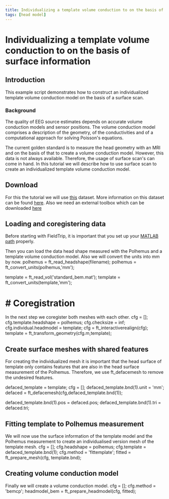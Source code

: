```yaml
---
title: Individualizing a template volume conduction to on the basis of surface information
tags: [head model]
---
```


# Individualizing a template volume conduction to on the basis of surface information

## Introduction

This example script demonstrates how to construct an individualized template
volume conduction model on the basis of a surface scan.

###  Background

The quality of EEG source estimates depends on accurate volume conduction
models and sensor positions. The volume conduction model comprises a description of the geometry, of the conductivities and of a computational approach for solving Poisson's equations.

The current golden standard is to measure the head geometry with an MRI
and on the basis of that to create a volume conduction model. However,
this data is not always available. Therefore, the usage of surface scan's
can come in hand. In this tutorial we will describe how to use surface
scan to create an individualized template volume conduction model.

## Download

For this the tutorial we will use
[this](ftp://ftp.fieldtriptoolbox.org/pub/fieldtrip/tutorial/epilepsy)
dataset. More information on this dataset can be found
[here](/tutorial/epilepsy/).
Also we need an external toolbox which can be downloaded [here](https://sites.google.com/site/myronenko/research/cpd)

## Loading and coregistering data

Before starting with FieldTrip, it is important that you set up your
[MATLAB path](/faq/should_i_add_fieldtrip_with_all_subdirectories_to_my_matlab_path) properly.

Then you can load the data head shape measured with the Polhemus and a
template volume conduction model. Also we will convert the units into mm
by now.
polhemus = ft_read_headshape(filename);
polhemus = ft_convert_units(polhemus,'mm');

template = ft_read_vol('standard_bem.mat');
template = ft_convert_units(template,'mm');
# # Coregistration

In the next step we coregister both meshes with each other.
cfg = [];
cfg.template.headshape      = polhemus;
cfg.checksize               = inf;
cfg.individual.headmodel    = template;
cfg                         = ft_interactiverealign(cfg);
template                    = ft_transform_geometry(cfg.m,template);

## Create surface meshes with shared features

For creating the individualized mesh it is important that the head
surface of template only contains features that are also in the head
surface measurement of the Polhemus. Therefore, we use ft_defacemesh to remove the undesired features.

defaced_template                = template;
cfg                             = [];
defaced_template.bnd(1).unit    = 'mm';
defaced                         =  ft_defacemesh(cfg,defaced_template.bnd(1));

defaced_template.bnd(1).pos = defaced.pos;
defaced_template.bnd(1).tri = defaced.tri;

## Fitting template to Polhemus measurement

We will now use the surface information of the template model and the
Polhemus measurement to create an individualised version mesh of the template mesh.
cfg             = [];
cfg.headshape   = polhemus;
cfg.template    = defaced_template.bnd(1);
cfg.method      = 'fittemplate';
fitted          = ft_prepare_mesh(cfg, template.bnd);

## Creating volume conduction model

Finally we will create a volume conduction model.
cfg = [];
cfg.method = 'bemcp';
headmodel_bem = ft_prepare_headmodel(cfg, fitted);
